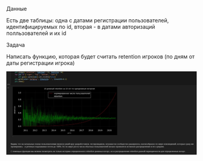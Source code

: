 Данные

Есть две таблицы: одна с датами регистрации пользователей, идентифицируемых по id, вторая - в датами авторизаций полльзователей и их id

Задача
 
Написать функцию, которая будет считать retention игроков (по дням от даты регистрации игрока)

![](/3_data_analysis/retention_users_by_date_from_registration/retention_users_by_date_from_registration-1.jpg?raw=true "")
